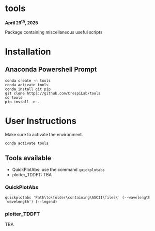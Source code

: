 # tools
**April 29<sup>th</sup>, 2025**

Package containing miscellaneous useful scripts

# Installation
## Anaconda Powershell Prompt
```
conda create -n tools
conda activate tools
conda install git pip
git clone https://github.com/CrespiLab/tools
cd tools
pip install -e .
```

# User Instructions
Make sure to activate the environment.
```
conda activate tools
```

## Tools available
- QuickPlotAbs: use the command `quickplotabs`
- plotter_TDDFT: TBA

### QuickPlotAbs
```
quickplotabs 'Path\to\folder\containing\ASCII\files\' (--wavelength 'wavelength') (--legend)
```

### plotter_TDDFT
TBA
